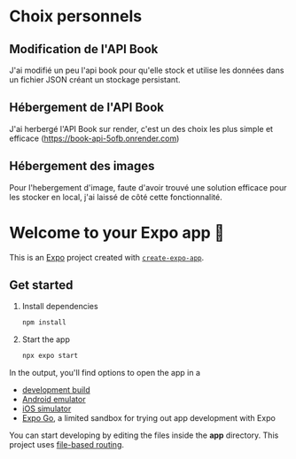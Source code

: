 # Choix personnels

## Modification de l'API Book

J'ai modifié un peu l'api book pour qu'elle stock et utilise les données dans un fichier JSON créant un stockage persistant.

## Hébergement de l'API Book

J'ai herbergé l'API Book sur render, c'est un des choix les plus simple et efficace (https://book-api-5ofb.onrender.com)

## Hébergement des images

Pour l'hebergement d'image, faute d'avoir trouvé une solution efficace pour les stocker en local, j'ai laissé de côté cette fonctionnalité.

# Welcome to your Expo app 👋

This is an [Expo](https://expo.dev) project created with [`create-expo-app`](https://www.npmjs.com/package/create-expo-app).

## Get started

1. Install dependencies

   ```bash
   npm install
   ```

2. Start the app

   ```bash
   npx expo start
   ```

In the output, you'll find options to open the app in a

- [development build](https://docs.expo.dev/develop/development-builds/introduction/)
- [Android emulator](https://docs.expo.dev/workflow/android-studio-emulator/)
- [iOS simulator](https://docs.expo.dev/workflow/ios-simulator/)
- [Expo Go](https://expo.dev/go), a limited sandbox for trying out app development with Expo

You can start developing by editing the files inside the **app** directory. This project uses [file-based routing](https://docs.expo.dev/router/introduction).

